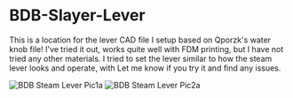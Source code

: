 # BDB-Slayer-Lever
This is a location for the lever CAD file I setup based on Qporzk's water knob file! I've tried it out, works quite well with FDM printing, but I have not tried any other materials. I tried to set the lever similar to how the steam lever looks and operate, with Let me know if you try it and find any issues.

![BDB Steam Lever Pic1a](https://user-images.githubusercontent.com/8942906/163472713-e2413dc7-5bea-45bc-a092-481d1b0a1bfe.jpg)
![BDB Steam Lever Pic2a](https://user-images.githubusercontent.com/8942906/163472725-6bbd3a66-0f62-4100-94db-150f816dbb24.jpg)
